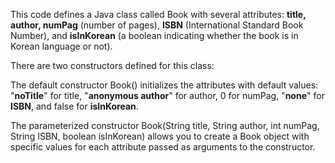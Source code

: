 This code defines a Java class called Book with several attributes: **title, author, numPag** (number of pages), **ISBN** (International Standard Book Number), and **isInKorean** (a boolean indicating whether the book is in Korean language or not).

There are two constructors defined for this class:

The default constructor Book() initializes the attributes with default values: "**noTitle**" for title, "**anonymous author**" for author, 0 for numPag, "**none**" for **ISBN**, and false for **isInKorean**.

The parameterized constructor Book(String title, String author, int numPag, String ISBN, boolean isInKorean) allows you to create a Book object with specific values for each attribute passed as arguments to the constructor.
